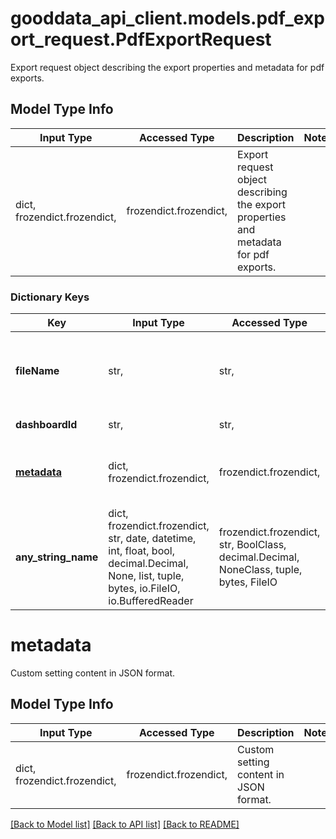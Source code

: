 # gooddata_api_client.models.pdf_export_request.PdfExportRequest

Export request object describing the export properties and metadata for pdf exports.

## Model Type Info
Input Type | Accessed Type | Description | Notes
------------ | ------------- | ------------- | -------------
dict, frozendict.frozendict,  | frozendict.frozendict,  | Export request object describing the export properties and metadata for pdf exports. | 

### Dictionary Keys
Key | Input Type | Accessed Type | Description | Notes
------------ | ------------- | ------------- | ------------- | -------------
**fileName** | str,  | str,  | File name to be used for retrieving the pdf document. | 
**dashboardId** | str,  | str,  | Dashboard identifier | 
**[metadata](#metadata)** | dict, frozendict.frozendict,  | frozendict.frozendict,  | Custom setting content in JSON format. | [optional] 
**any_string_name** | dict, frozendict.frozendict, str, date, datetime, int, float, bool, decimal.Decimal, None, list, tuple, bytes, io.FileIO, io.BufferedReader | frozendict.frozendict, str, BoolClass, decimal.Decimal, NoneClass, tuple, bytes, FileIO | any string name can be used but the value must be the correct type | [optional]

# metadata

Custom setting content in JSON format.

## Model Type Info
Input Type | Accessed Type | Description | Notes
------------ | ------------- | ------------- | -------------
dict, frozendict.frozendict,  | frozendict.frozendict,  | Custom setting content in JSON format. | 

[[Back to Model list]](../../README.md#documentation-for-models) [[Back to API list]](../../README.md#documentation-for-api-endpoints) [[Back to README]](../../README.md)
